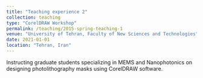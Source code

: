```yaml
---
title: "Teaching experience 2"
collection: teaching
type: "CorelDRAW Workshop"
permalink: /teaching/2015-spring-teaching-1
venue: "University of Tehran, Faculty of New Sciences and Technologies"
date: 2021-01-01
location: "Tehran, Iran"
---
```


Instructing graduate students specializing in MEMS and Nanophotonics on designing photolithography masks using CorelDRAW software.
